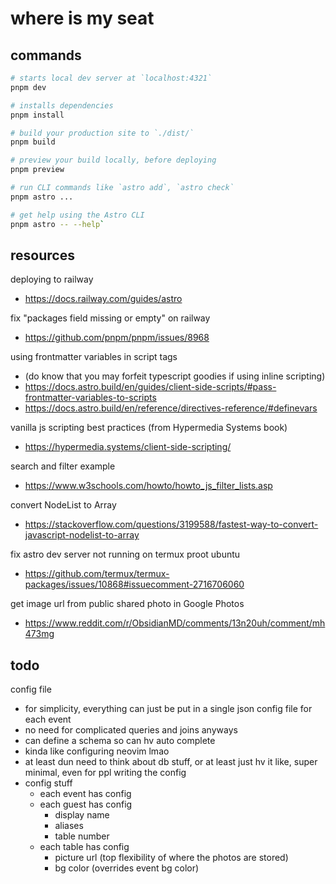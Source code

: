 # where is my seat

## commands

```bash
# starts local dev server at `localhost:4321`
pnpm dev

# installs dependencies
pnpm install

# build your production site to `./dist/`
pnpm build

# preview your build locally, before deploying
pnpm preview

# run CLI commands like `astro add`, `astro check`
pnpm astro ...

# get help using the Astro CLI
pnpm astro -- --help`
```

## resources

deploying to railway
- https://docs.railway.com/guides/astro

fix "packages field missing or empty" on railway
- https://github.com/pnpm/pnpm/issues/8968

using frontmatter variables in script tags
- (do know that you may forfeit typescript goodies if using inline scripting)
- https://docs.astro.build/en/guides/client-side-scripts/#pass-frontmatter-variables-to-scripts
- https://docs.astro.build/en/reference/directives-reference/#definevars

vanilla js scripting best practices (from Hypermedia Systems book)
- https://hypermedia.systems/client-side-scripting/

search and filter example
- https://www.w3schools.com/howto/howto_js_filter_lists.asp

convert NodeList to Array
- https://stackoverflow.com/questions/3199588/fastest-way-to-convert-javascript-nodelist-to-array

fix astro dev server not running on termux proot ubuntu
- https://github.com/termux/termux-packages/issues/10868#issuecomment-2716706060

get image url from public shared photo in Google Photos
- https://www.reddit.com/r/ObsidianMD/comments/13n20uh/comment/mh473mg

## todo

config file
- for simplicity, everything can just be put in a single json config file for each event
- no need for complicated queries and joins anyways
- can define a schema so can hv auto complete
- kinda like configuring neovim lmao
- at least dun need to think about db stuff, or at least just hv it like, super minimal, even for ppl writing the config
- config stuff
    - each event has config
    - each guest has config
        - display name
        - aliases
        - table number
    - each table has config
        - picture url (top flexibility of where the photos are stored)
        - bg color (overrides event bg color)
